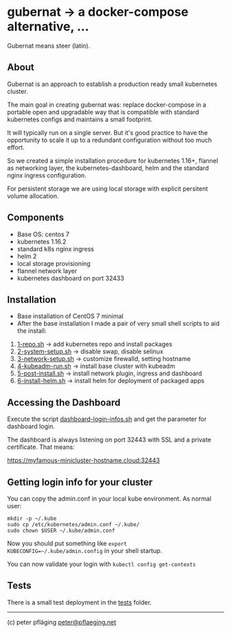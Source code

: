 # gubernat -> a docker-compose alternative, ...

Gubernat means steer (latin).

## About

Gubernat is an approach to establish a production ready small kubernetes cluster.

The main goal in creating gubernat was: replace docker-compose in a portable open and
upgradable way that is compatible with standard kubernetes configs and maintains a small footprint.

It will typically run on a single server. But it's good practice to have the opportunity to scale it up 
to a redundant configuration without too much effort.

So we created a simple installation procedure for kubernetes 1.16+, flannel as networking layer, the kubernetes-dashboard, helm and the standard nginx ingress configuration.

For persistent storage we are using local storage with explicit persitent volume allocation.

## Components

- Base OS: centos 7
- kubernetes 1.16.2
- standard k8s nginx ingress
- helm 2
- local storage provisioning
- flannel network layer
- kubernetes dashboard on port 32433

## Installation

- Base installation of CentOS 7 minimal
- After the base installation I made a pair of very small shell scripts to aid the install:

1. [1-repo.sh](1-repo.sh) -> add kubernetes repo and install packages
1. [2-system-setup.sh](2-system-setup.sh) -> disable swap, disable selinux
1. [3-network-setup.sh](3-network-setup.sh) -> customize firewalld, setting hostname
1. [4-kubeadm-run.sh](4-kubeadm-run.sh) -> install base cluster with kubeadm
1. [5-post-install.sh](5-post-install.sh) -> install network plugin, ingress and dashboard
1. [6-install-helm.sh](6-install-helm.sh) -> install helm for deployment of packaged apps

 ## Accessing the Dashboard

Execute the script [dashboard-login-infos.sh](dashboard-login-infos.sh) and get the parameter for dashboard login.

The dashboard is always listening on port 32443 with SSL and a private certificate. That means:

<https://myfamous-minicluster-hostname.cloud:32443>

## Getting login info for your cluster

You can copy the admin.conf in your local kube environment. As normal user:

```shell
mkdir -p ~/.kube
sudo cp /etc/kubernetes/admin.conf ~/.kube/
sudo chown $USER ~/.kube/admin.conf
```

Now you should put something like `export KUBECONFIG=~/.kube/admin.config` in your shell startup.

You can now validate your login with `kubectl config get-contexts`

## Tests

There is a small test deployment in the [tests](tests/) folder.

---
(c) peter pfläging <peter@pflaeging.net>
